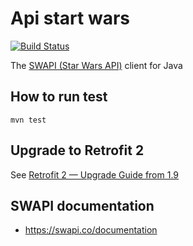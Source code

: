 # Api start wars

[![Build Status](https://travis-ci.org/ghusta/swapi-java-client.svg?branch=master)](https://travis-ci.org/ghusta/swapi-java-client)

The [SWAPI (Star Wars API)](https://swapi.co/) client for Java

## How to run test
```
mvn test
```

## Upgrade to Retrofit 2

See [Retrofit 2 — Upgrade Guide from 1.9](https://futurestud.io/tutorials/retrofit-2-upgrade-guide-from-1-9)

## SWAPI documentation

- https://swapi.co/documentation
